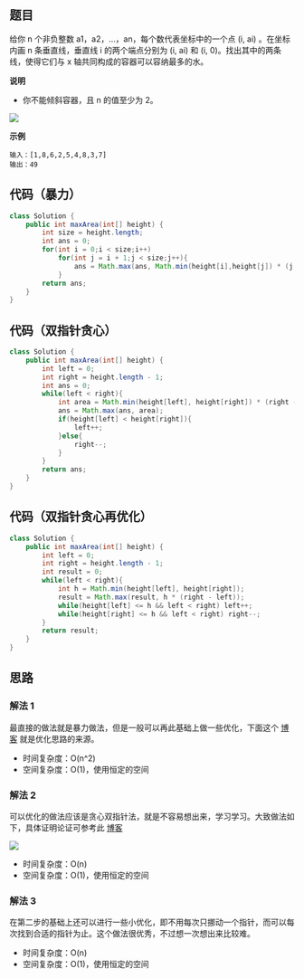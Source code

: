 ## 题目
给你 n 个非负整数 a1，a2，...，an，每个数代表坐标中的一个点 (i, ai) 。在坐标内画 n 条垂直线，垂直线 i 的两个端点分别为 (i, ai) 和 (i, 0)。找出其中的两条线，使得它们与 x 轴共同构成的容器可以容纳最多的水。

**说明**

* 你不能倾斜容器，且 n 的值至少为 2。

![](static/11.jpg)

**示例**
```
输入：[1,8,6,2,5,4,8,3,7]
输出：49
```

## 代码（暴力）
```JAVA
class Solution {
    public int maxArea(int[] height) {
        int size = height.length;
        int ans = 0;
        for(int i = 0;i < size;i++)
            for(int j = i + 1;j < size;j++){
                ans = Math.max(ans, Math.min(height[i],height[j]) * (j - i));
            }
        return ans;
    }
}
```

## 代码（双指针贪心）
```JAVA
class Solution {
    public int maxArea(int[] height) {
        int left = 0;
        int right = height.length - 1;
        int ans = 0;
        while(left < right){
            int area = Math.min(height[left], height[right]) * (right - left);
            ans = Math.max(ans, area);
            if(height[left] < height[right]){
                left++;
            }else{
                right--;
            }
        }
        return ans;
    }
}
```

## 代码（双指针贪心再优化）
```JAVA
class Solution {
    public int maxArea(int[] height) {
        int left = 0;
        int right = height.length - 1;
        int result = 0;
        while(left < right){
            int h = Math.min(height[left], height[right]);
            result = Math.max(result, h * (right - left));
            while(height[left] <= h && left < right) left++;
            while(height[right] <= h && left < right) right--;
        }
        return result;
    }
}
```

## 思路

### 解法 1

最直接的做法就是暴力做法，但是一般可以再此基础上做一些优化，下面这个 [博客](https://leetcode-cn.com/problems/container-with-most-water/solution/bao-li-fa-de-you-hua-ke-yi-de-dao-shuang-zhi-zhen-/) 就是优化思路的来源。

* 时间复杂度：O(n^2)
* 空间复杂度：O(1)，使用恒定的空间

### 解法 2

可以优化的做法应该是贪心双指针法，就是不容易想出来，学习学习。大致做法如下，具体证明论证可参考此 [博客](https://leetcode-cn.com/problems/container-with-most-water/solution/sheng-zui-duo-shui-de-rong-qi-by-leetcode-solution/)

![](static/11.png)

* 时间复杂度：O(n)
* 空间复杂度：O(1)，使用恒定的空间

### 解法 3

在第二步的基础上还可以进行一些小优化，即不用每次只挪动一个指针，而可以每次找到合适的指针为止。这个做法很优秀，不过想一次想出来比较难。

* 时间复杂度：O(n)
* 空间复杂度：O(1)，使用恒定的空间
